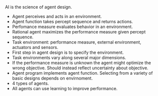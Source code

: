AI is the science of agent design.
* Agent perceives and acts in an environment.
* Agent function takes percept sequence and returns actions.
* Perfomance measure evaluates behavior in an environment.
* Rational agent maximizes the performance measure given percept sequence.
* Task environment: performance measure, external environment, actuators and sensors.
* First step in agent design is to specify the environment.
* Task environments vary along several major dimensions.
* If the performance measure is unknown the agent might optimize the wrong objective. Should instead reflect uncertainty about objective.
* Agent program implements agent function. Selecting from a variety of basic designs depends on envirnoment.
* 4 types of agents.
* All agents can use learning to improve performance.
